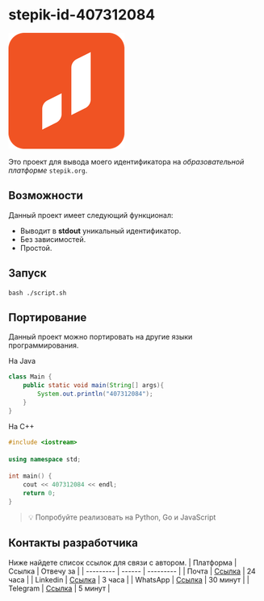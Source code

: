 # stepik-id-407312084
![Jusan Bank Logo](/image.png "Jusan Bank Logo")

Это проект для вывода моего идентификатора на *образовательной платформе* `stepik.org`.
## Возможности
Данный проект имеет следующий функционал:
- Выводит в **stdout** уникальный идентификатор.
- Без зависимостей.
- Простой.
## Запуск
    bash ./script.sh
## Портирование
Данный проект можно портировать на другие языки программирования.

На Java
```java
class Main {
    public static void main(String[] args){
        System.out.println("407312084");
    }
}
```

На С++
```c++
#include <iostream>

using namespace std;

int main() {
    cout << 407312084 << endl;
    return 0;
}
```
> 💡 Попробуйте реализовать на Python, Go и JavaScript
## Контакты разработчика
Ниже найдете список ссылок для связи с автором.
| Платформа | Ссылка | Отвечу за |
| --------- | ------ | --------- |
| Почта    | [Ссылка](mailto:ananinura@gmail.com) | 24 часа  |
| Linkedin | [Ссылка](https://linkedin.com)       | 3 часа   |
| WhatsApp | [Ссылка](https://wa.me/+777777777)   | 30 минут |
| Telegram | [Ссылка](https://telegram.web.com)   | 5 минут  |